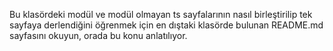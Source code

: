 Bu klasördeki  modül ve modül olmayan ts sayfalarının nasıl birleştirilip tek sayfaya derlendiğini 
öğrenmek için en dıştaki klasörde bulunan README.md sayfasını okuyun, orada bu konu anlatılıyor. 